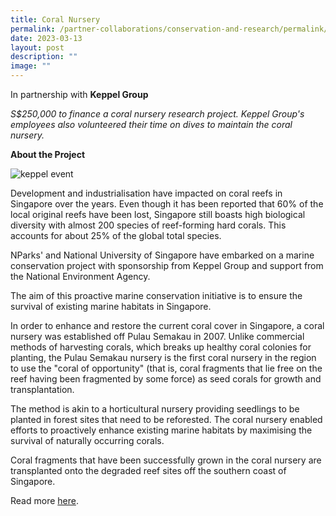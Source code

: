 ```yaml
---
title: Coral Nursery
permalink: /partner-collaborations/conservation-and-research/permalink/coralnursery/
date: 2023-03-13
layout: post
description: ""
image: ""
---
```


In partnership with
**Keppel Group**

*S$250,000 to finance a coral nursery research project. Keppel Group's employees also volunteered their time on dives to maintain the coral nursery.*

**About the Project**

![keppel event](https://www.gardencityfund.gov.sg/-/media/gcf/projects/collaborations-and-research/keppel_event_01.ashx)

Development and industrialisation have impacted on coral reefs in Singapore over the years. Even though it has been reported that 60% of the local original reefs have been lost, Singapore still boasts high biological diversity with almost 200 species of reef-forming hard corals. This accounts for about 25% of the global total species.

NParks' and National University of Singapore have embarked on a marine conservation project with sponsorship from Keppel Group and support from the National Environment Agency.

The aim of this proactive marine conservation initiative is to ensure the survival of existing marine habitats in Singapore.

In order to enhance and restore the current coral cover in Singapore, a coral nursery was established off Pulau Semakau in 2007. Unlike commercial methods of harvesting corals, which breaks up healthy coral colonies for planting, the Pulau Semakau nursery is the first coral nursery in the region to use the "coral of opportunity" (that is, coral fragments that lie free on the reef having been fragmented by some force) as seed corals for growth and transplantation.

The method is akin to a horticultural nursery providing seedlings to be planted in forest sites that need to be reforested. The coral nursery enabled efforts to proactively enhance existing marine habitats by maximising the survival of naturally occurring corals.

Coral fragments that have been successfully grown in the coral nursery are transplanted onto the degraded reef sites off the southern coast of Singapore.

Read more [here](http://mygreenspace.nparks.gov.sg/a-helping-hand-for-local-reefs/).